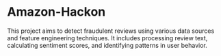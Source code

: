 # Amazon-Hackon
This project aims to detect fraudulent reviews using various data sources and feature engineering techniques. It includes processing review text, calculating sentiment scores, and identifying patterns in user behavior.
